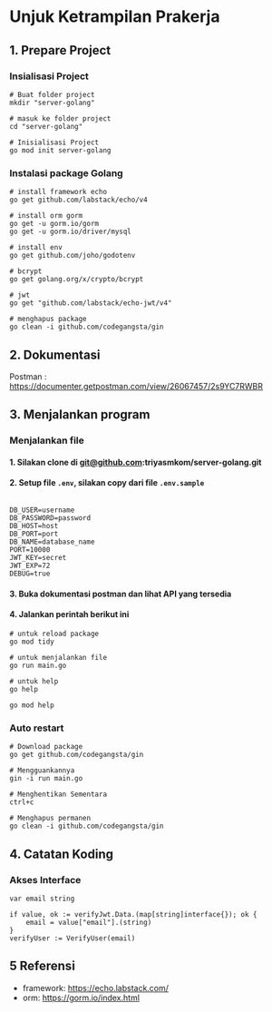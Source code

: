 # Unjuk Ketrampilan Prakerja


## 1. Prepare Project

### Insialisasi Project

```shell
# Buat folder project
mkdir "server-golang"

# masuk ke folder project
cd "server-golang"

# Inisialisasi Project
go mod init server-golang
```


### Instalasi package Golang

```shell
# install framework echo
go get github.com/labstack/echo/v4

# install orm gorm
go get -u gorm.io/gorm
go get -u gorm.io/driver/mysql

# install env
go get github.com/joho/godotenv

# bcrypt
go get golang.org/x/crypto/bcrypt

# jwt
go get "github.com/labstack/echo-jwt/v4"

# menghapus package
go clean -i github.com/codegangsta/gin

```

## 2. Dokumentasi

Postman : https://documenter.getpostman.com/view/26067457/2s9YC7RWBR

## 3. Menjalankan program 

### Menjalankan file

#### 1. Silakan clone di  git@github.com:triyasmkom/server-golang.git
#### 2. Setup file ```.env```, silakan copy dari file ```.env.sample```

```env

DB_USER=username
DB_PASSWORD=password
DB_HOST=host
DB_PORT=port
DB_NAME=database_name
PORT=10000
JWT_KEY=secret
JWT_EXP=72
DEBUG=true

```

#### 3. Buka dokumentasi postman dan lihat API yang tersedia

#### 4. Jalankan perintah berikut ini

```shell
# untuk reload package
go mod tidy

# untuk menjalankan file
go run main.go

# untuk help
go help

go mod help
```

### Auto restart

```shell
# Download package
go get github.com/codegangsta/gin

# Mengguankannya
gin -i run main.go

# Menghentikan Sementara
ctrl+c

# Menghapus permanen
go clean -i github.com/codegangsta/gin
```


## 4. Catatan Koding

### Akses Interface

```
var email string

if value, ok := verifyJwt.Data.(map[string]interface{}); ok {
    email = value["email"].(string)
}
verifyUser := VerifyUser(email)
```


## 5 Referensi

- framework: https://echo.labstack.com/
- orm: https://gorm.io/index.html
